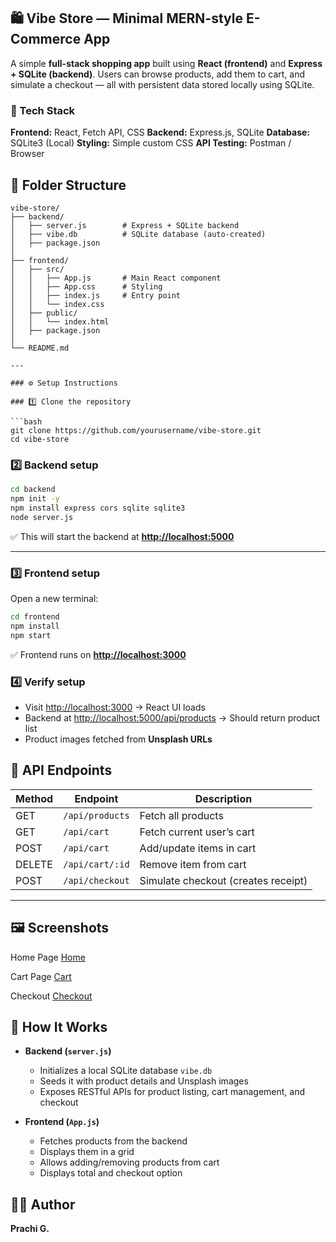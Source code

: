 ## 🛍️ Vibe Store — Minimal MERN-style E-Commerce App

A simple **full-stack shopping app** built using **React (frontend)** and **Express + SQLite (backend)**.
Users can browse products, add them to cart, and simulate a checkout — all with persistent data stored locally using SQLite.


### 🚀 Tech Stack

**Frontend:** React, Fetch API, CSS
**Backend:** Express.js, SQLite
**Database:** SQLite3 (Local)
**Styling:** Simple custom CSS
**API Testing:** Postman / Browser



## 📂 Folder Structure

```
vibe-store/
├── backend/
│   ├── server.js        # Express + SQLite backend
│   ├── vibe.db          # SQLite database (auto-created)
│   ├── package.json
│
├── frontend/
│   ├── src/
│   │   ├── App.js       # Main React component
│   │   ├── App.css      # Styling
│   │   ├── index.js     # Entry point
│   │   └── index.css
│   ├── public/
│   │   └── index.html
│   ├── package.json
│
└── README.md

---

### ⚙️ Setup Instructions

### 1️⃣ Clone the repository

```bash
git clone https://github.com/yourusername/vibe-store.git
cd vibe-store
```

### 2️⃣ Backend setup

```bash
cd backend
npm init -y
npm install express cors sqlite sqlite3
node server.js
```

✅ This will start the backend at
**[http://localhost:5000](http://localhost:5000)**

---

### 3️⃣ Frontend setup

Open a new terminal:

```bash
cd frontend
npm install
npm start
```

✅ Frontend runs on
**[http://localhost:3000](http://localhost:3000)**


### 4️⃣ Verify setup

* Visit [http://localhost:3000](http://localhost:3000) → React UI loads
* Backend at [http://localhost:5000/api/products](http://localhost:5000/api/products) → Should return product list
* Product images fetched from **Unsplash URLs**


## 🧩 API Endpoints

| Method | Endpoint        | Description                         |
| ------ | --------------- | ----------------------------------- |
| GET    | `/api/products` | Fetch all products                  |
| GET    | `/api/cart`     | Fetch current user’s cart           |
| POST   | `/api/cart`     | Add/update items in cart            |
| DELETE | `/api/cart/:id` | Remove item from cart               |
| POST   | `/api/checkout` | Simulate checkout (creates receipt) |

---

## 🖼️ Screenshots

Home Page 
[Home](./frontend/public/screenshots/home.png)

Cart Page
[Cart](./frontend/public/screenshots/cart.png)

Checkout 
[Checkout](./frontend/public/screenshots/checkout.png)


## 🧠 How It Works

* **Backend (`server.js`)**

  * Initializes a local SQLite database `vibe.db`
  * Seeds it with product details and Unsplash images
  * Exposes RESTful APIs for product listing, cart management, and checkout

* **Frontend (`App.js`)**

  * Fetches products from the backend
  * Displays them in a grid
  * Allows adding/removing products from cart
  * Displays total and checkout option


## 👩‍💻 Author

**Prachi G.**
